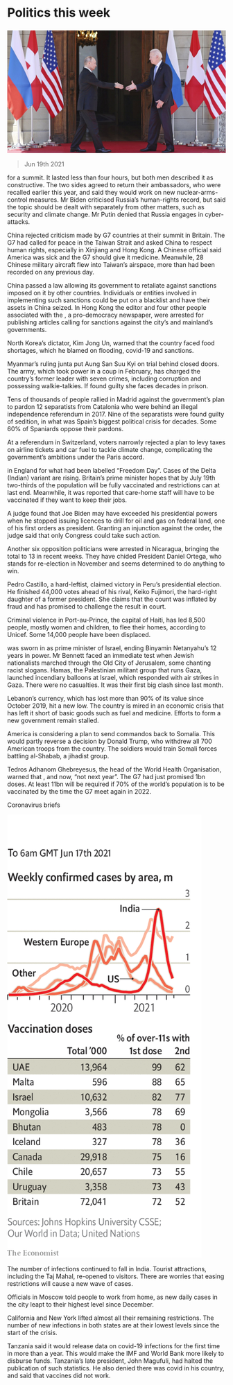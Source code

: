 ###### 

# Politics this week 

#####  

![image](images/20210619_WWP001_1.jpg) 

> Jun 19th 2021 

 for a summit. It lasted less than four hours, but both men described it as constructive. The two sides agreed to return their ambassadors, who were recalled earlier this year, and said they would work on new nuclear-arms-control measures. Mr Biden criticised Russia’s human-rights record, but said the topic should be dealt with separately from other matters, such as security and climate change. Mr Putin denied that Russia engages in cyber-attacks.

China rejected criticism made by G7 countries at their summit in Britain. The G7 had called for peace in the Taiwan Strait and asked China to respect human rights, especially in Xinjiang and Hong Kong. A Chinese official said America was sick and the G7 should give it medicine. Meanwhile, 28 Chinese military aircraft flew into Taiwan’s airspace, more than had been recorded on any previous day.


China passed a law allowing its government to retaliate against sanctions imposed on it by other countries. Individuals or entities involved in implementing such sanctions could be put on a blacklist and have their assets in China seized. In Hong Kong the editor and four other people associated with the , a pro-democracy newspaper, were arrested for publishing articles calling for sanctions against the city’s and mainland’s governments.

North Korea’s dictator, Kim Jong Un, warned that the country faced food shortages, which he blamed on flooding, covid-19 and sanctions.

Myanmar’s ruling junta put Aung San Suu Kyi on trial behind closed doors. The army, which took power in a coup in February, has charged the country’s former leader with seven crimes, including corruption and possessing walkie-talkies. If found guilty she faces decades in prison.

Tens of thousands of people rallied in Madrid against the government’s plan to pardon 12 separatists from Catalonia who were behind an illegal independence referendum in 2017. Nine of the separatists were found guilty of sedition, in what was Spain’s biggest political crisis for decades. Some 60% of Spaniards oppose their pardons.

At a referendum in Switzerland, voters narrowly rejected a plan to levy taxes on airline tickets and car fuel to tackle climate change, complicating the government’s ambitions under the Paris accord.

 in England for what had been labelled “Freedom Day”. Cases of the Delta (Indian) variant are rising. Britain’s prime minister hopes that by July 19th two-thirds of the population will be fully vaccinated and restrictions can at last end. Meanwhile, it was reported that care-home staff will have to be vaccinated if they want to keep their jobs.

A judge found that Joe Biden may have exceeded his presidential powers when he stopped issuing licences to drill for oil and gas on federal land, one of his first orders as president. Granting an injunction against the order, the judge said that only Congress could take such action.

Another six opposition politicians were arrested in Nicaragua, bringing the total to 13 in recent weeks. They have chided President Daniel Ortega, who stands for re-election in November and seems determined to do anything to win.

Pedro Castillo, a hard-leftist, claimed victory in Peru’s presidential election. He finished 44,000 votes ahead of his rival, Keiko Fujimori, the hard-right daughter of a former president. She claims that the count was inflated by fraud and has promised to challenge the result in court.

Criminal violence in Port-au-Prince, the capital of Haiti, has led 8,500 people, mostly women and children, to flee their homes, according to Unicef. Some 14,000 people have been displaced.

 was sworn in as prime minister of Israel, ending Binyamin Netanyahu’s 12 years in power. Mr Bennett faced an immediate test when Jewish nationalists marched through the Old City of Jerusalem, some chanting racist slogans. Hamas, the Palestinian militant group that runs Gaza, launched incendiary balloons at Israel, which responded with air strikes in Gaza. There were no casualties. It was their first big clash since last month.

Lebanon’s currency, which has lost more than 90% of its value since October 2019, hit a new low. The country is mired in an economic crisis that has left it short of basic goods such as fuel and medicine. Efforts to form a new government remain stalled.

America is considering a plan to send commandos back to Somalia. This would partly reverse a decision by Donald Trump, who withdrew all 700 American troops from the country. The soldiers would train Somali forces battling al-Shabab, a jihadist group.

Tedros Adhanom Ghebreyesus, the head of the World Health Organisation, warned that , and now, “not next year”. The G7 had just promised 1bn doses. At least 11bn will be required if 70% of the world’s population is to be vaccinated by the time the G7 meet again in 2022.

Coronavirus briefs

![image](images/20210619_WWC064_0.png) 


The number of infections continued to fall in India. Tourist attractions, including the Taj Mahal, re-opened to visitors. There are worries that easing restrictions will cause a new wave of cases.

Officials in Moscow told people to work from home, as new daily cases in the city leapt to their highest level since December.

California and New York lifted almost all their remaining restrictions. The number of new infections in both states are at their lowest levels since the start of the crisis.

Tanzania said it would release data on covid-19 infections for the first time in more than a year. This would make the IMF and World Bank more likely to disburse funds. Tanzania’s late president, John Magufuli, had halted the publication of such statistics. He also denied there was covid in his country, and said that vaccines did not work.

